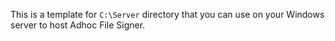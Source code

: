 This is a template for `C:\Server` directory that you can use on your Windows
server to host Adhoc File Signer.
